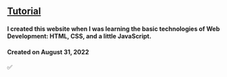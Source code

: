 ## [Tutorial](https://www.youtube.com/watch?v=ILupVbhvyNQ)

#### I created this website when I was learning the basic technologies of Web Development: HTML, CSS, and a little JavaScript.

#### Created on August 31, 2022

✅
